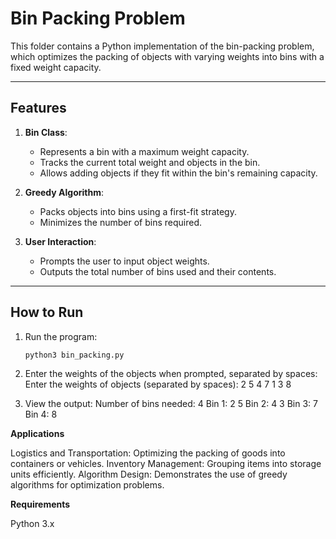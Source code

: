 # Bin Packing Problem

This folder contains a Python implementation of the bin-packing problem, 
which optimizes the packing of objects with varying weights into bins with a fixed weight capacity.

---

## Features
1. **Bin Class**:
   - Represents a bin with a maximum weight capacity.
   - Tracks the current total weight and objects in the bin.
   - Allows adding objects if they fit within the bin's remaining capacity.

2. **Greedy Algorithm**:
   - Packs objects into bins using a first-fit strategy.
   - Minimizes the number of bins required.

3. **User Interaction**:
   - Prompts the user to input object weights.
   - Outputs the total number of bins used and their contents.

---

## How to Run
1. Run the program:
   ```bash
   python3 bin_packing.py
   
2. Enter the weights of the objects when prompted, separated by spaces:
   Enter the weights of objects (separated by spaces): 2 5 4 7 1 3 8
   
4. View the output:
Number of bins needed: 4
Bin 1: 2 5
Bin 2: 4 3
Bin 3: 7
Bin 4: 8

**Applications**

Logistics and Transportation:
Optimizing the packing of goods into containers or vehicles.
Inventory Management:
Grouping items into storage units efficiently.
Algorithm Design:
Demonstrates the use of greedy algorithms for optimization problems.

**Requirements**

Python 3.x
